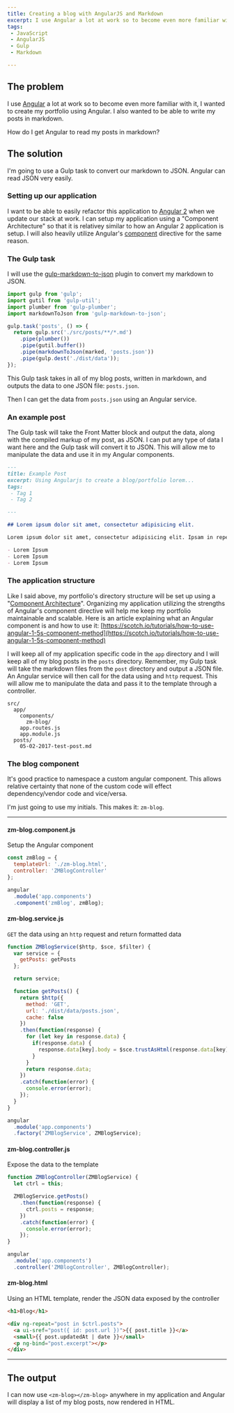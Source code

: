 ```yaml
---
title: Creating a blog with AngularJS and Markdown
excerpt: I use Angular a lot at work so to become even more familiar with it, I wanted to create my portfolio using Angular. I also wanted to be able to write my posts in markdown.
tags:
 - JavaScript
 - AngularJS
 - Gulp
 - Markdown

---
```


## The problem

I use  [Angular](https://angularjs.org/) a lot at work so to become even more familiar with it, I wanted to create my portfolio using Angular. I also wanted to be able to write my posts in markdown.

How do I get Angular to read my posts in markdown?

## The solution

I'm going to use a Gulp task to convert our markdown to JSON. Angular can read JSON very easily.

### Setting up our application

I want to be able to easily refactor this application to [Angular 2](https://angular.io/) when we update our stack at work. I can setup my application using a "Component Architecture" so that it is relativey similar to how an Angular 2 application is setup. I will also heavily utilize Angular's [component](https://docs.angularjs.org/guide/component) directive for the same reason.

### The Gulp task

I will use the [gulp-markdown-to-json](https://github.com/sparkartgroup/gulp-markdown-to-json) plugin to convert my markdown to JSON. 

```javascript
import gulp from 'gulp';
import gutil from 'gulp-util';
import plumber from 'gulp-plumber';
import markdownToJson from 'gulp-markdown-to-json';

gulp.task('posts', () => {
  return gulp.src('./src/posts/**/*.md')
    .pipe(plumber())
    .pipe(gutil.buffer())
    .pipe(markdownToJson(marked, 'posts.json'))
    .pipe(gulp.dest('./dist/data'));
});
```

This Gulp task takes in all of my blog posts, written in markdown, and outputs the data to one JSON file: `posts.json`.

Then I can get the data from `posts.json` using an Angular service.

### An example post

The Gulp task will take the Front Matter block and output the data, along with the compiled markup of my post, as JSON. I can put any type of data I want here and the Gulp task will convert it to JSON. This will allow me to manipulate the data and use it in my Angular components.

```markdown
---
title: Example Post
excerpt: Using Angularjs to create a blog/portfolio lorem...
tags:
 - Tag 1
 - Tag 2

---

## Lorem ipsum dolor sit amet, consectetur adipisicing elit.

Lorem ipsum dolor sit amet, consectetur adipisicing elit. Ipsam in repellat suscipit maiores possimus aliquam hic distinctio, quas commodi, eaque tempora iusto ratione, nostrum adipisci quidem quasi! Numquam tempore, itaque.

- Lorem Ipsum
- Lorem Ipsum
- Lorem Ipsum
```

### The application structure

Like I said above, my portfolio's directory structure will be set up using a "[Component Architecture](https://docs.angularjs.org/guide/component)". Organizing my application utilizing the strengths of Angular's component directive will help me keep my portfolio maintainable and scalable. Here is an article explaining what an Angular component is and how to use it: [https://scotch.io/tutorials/how-to-use-angular-1-5s-component-method](https://scotch.io/tutorials/how-to-use-angular-1-5s-component-method)

I will keep all of my application specific code in the `app` directory and I will keep all of my blog posts in the `posts` directory. Remember, my Gulp task will take the markdown files from the `post` directory and output a JSON file. An Angular service will then call for the data using and `http` request. This will allow me to manipulate the data and pass it to the template through a controller.

```
src/
  app/
    components/
      zm-blog/
    app.routes.js
    app.module.js
  posts/
    05-02-2017-test-post.md
```

### The blog component

It's good practice to namespace a custom angular component. This allows relative certainty that none of the custom code will effect dependency/vendor code and vice/versa. 

I'm just going to use my initials. This makes it: `zm-blog`.

---

#### zm-blog.component.js

Setup the Angular component

```javascript
const zmBlog = {
  templateUrl: './zm-blog.html',
  controller: 'ZMBlogController'
};

angular
  .module('app.components')
  .component('zmBlog', zmBlog);
  ```

#### zm-blog.service.js

`GET` the data using an `http` request and return formatted data

```javascript
function ZMBlogService($http, $sce, $filter) {
  var service = {
    getPosts: getPosts
  };

  return service;

  function getPosts() {
    return $http({
      method: 'GET',
      url: './dist/data/posts.json',
      cache: false
    })
    .then(function(response) {
      for (let key in response.data) {
        if(response.data) {
          response.data[key].body = $sce.trustAsHtml(response.data[key].body); // sanitize html
        }
      }
      return response.data;
    })
    .catch(function(error) {
      console.error(error);
    });
  }
}

angular
  .module('app.components')
  .factory('ZMBlogService', ZMBlogService);
```

#### zm-blog.controller.js

Expose the data to the template

```javascript
function ZMBlogController(ZMBlogService) {
  let ctrl = this;

  ZMBlogService.getPosts()
    .then(function(response) {
      ctrl.posts = response;
    })
    .catch(function(error) {
      console.error(error);
    });
}

angular
  .module('app.components')
  .controller('ZMBlogController', ZMBlogController);
```

#### zm-blog.html

Using an HTML template, render the JSON data exposed by the controller

```html
<h1>Blog</h1>

<div ng-repeat="post in $ctrl.posts">
  <a ui-sref="post({ id: post.url })">{{ post.title }}</a>
  <small>{{ post.updatedAt | date }}</small>
  <p ng-bind="post.excerpt"></p>
</div>
```

---

## The output

I can now use `<zm-blog></zm-blog>` anywhere in my application and Angular will display a list of my blog posts, now rendered in HTML.
